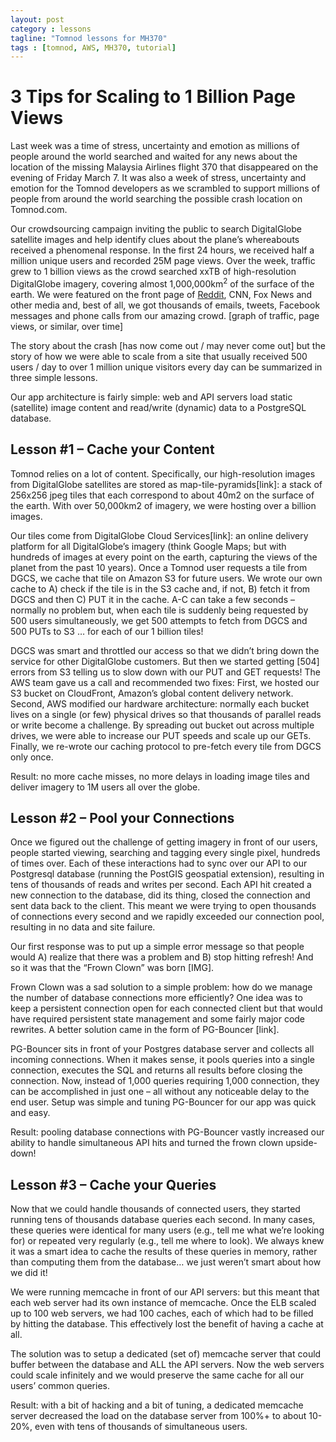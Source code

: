 ```yaml
---
layout: post
category : lessons
tagline: "Tomnod lessons for MH370"
tags : [tomnod, AWS, MH370, tutorial]
---
```


3 Tips for Scaling to 1 Billion Page Views
=====================================================
Last week was a time of stress, uncertainty and emotion as millions of people around the world searched and waited for any news about the location of the missing Malaysia Airlines flight 370 that disappeared on the evening of Friday March 7. It was also a week of stress, uncertainty and emotion for the Tomnod developers as we scrambled to support millions of people from around the world searching the possible crash location on Tomnod.com. 

Our crowdsourcing campaign inviting the public to search DigitalGlobe satellite images and help identify clues about the plane’s whereabouts received a phenomenal response. In the first 24 hours, we received half a million unique users and recorded 25M page views. Over the week, traffic grew to 1 billion views as the crowd searched xxTB of high-resolution DigitalGlobe imagery, covering almost 1,000,000km<sup>2</sup> of the surface of the earth. We were featured on the front page of [Reddit](http://www.reddit.com/r/news/comments/2073hv/malaysia_airlines_370_tomnod_thread/), CNN, Fox News and other media and, best of all, we got thousands of emails, tweets, Facebook messages and phone calls from our amazing crowd.
[graph of traffic, page views, or similar, over time]

The story about the crash [has now come out / may never come out] but the story of how we were able to scale from a site that usually received 500 users / day to over 1 million unique visitors every day can be summarized in three simple lessons.

Our app architecture is fairly simple: web and API servers load static (satellite) image content and read/write (dynamic) data to a PostgreSQL database.

Lesson #1 – Cache your Content
-------------------------------
Tomnod relies on a lot of content. Specifically, our high-resolution images from DigitalGlobe satellites are stored as map-tile-pyramids[link]: a stack of 256x256 jpeg tiles that each correspond to about 40m2 on the surface of the earth. With over 50,000km2 of imagery, we were hosting over a billion images.

Our tiles come from DigitalGlobe Cloud Services[link]: an online delivery platform for all DigitalGlobe’s imagery (think Google Maps; but with hundreds of images at every point on the earth, capturing the views of the planet from the past 10 years). Once a Tomnod user requests a tile from DGCS, we cache that tile on Amazon S3 for future users. We wrote our own cache to A) check if the tile is in the S3 cache and, if not, B) fetch it from DGCS and then C) PUT it in the cache. A-C can take a few seconds – normally no problem but, when each tile is suddenly being requested by 500 users simultaneously, we get 500 attempts to fetch from DGCS and 500 PUTs to S3 … for each of our 1 billion tiles!

DGCS was smart and throttled our access so that we didn’t bring down the service for other DigitalGlobe customers. But then we started getting [504] errors from S3 telling us to slow down with our PUT and GET requests! The AWS team gave us a call and recommended two fixes: First, we hosted our S3 bucket on CloudFront, Amazon’s global content delivery network. Second, AWS modified our hardware architecture: normally each bucket lives on a single (or few) physical drives so that thousands of parallel reads or write become a challenge. By spreading out bucket out across multiple drives, we were able to increase our PUT speeds and scale up our GETs. Finally, we re-wrote our caching protocol to pre-fetch every tile from DGCS only once.

Result: no more cache misses, no more delays in loading image tiles and deliver imagery to 1M users all over the globe.

Lesson #2 – Pool your Connections
---------------------------------
Once we figured out the challenge of getting imagery in front of our users, people started viewing, searching and tagging every single pixel, hundreds of times over. Each of these interactions had to sync over our API to our Postgresql database (running the PostGIS geospatial extension), resulting in tens of thousands of reads and writes per second. Each API hit created a new connection to the database, did its thing, closed the connection and sent data back to the client. This meant we were trying to open thousands of connections every second and we rapidly exceeded our connection pool, resulting in no data and site failure. 

Our first response was to put up a simple error message so that people would A) realize that there was a problem and B) stop hitting refresh! And so it was that the “Frown Clown” was born [IMG]. 

Frown Clown was a sad solution to a simple problem: how do we manage the number of database connections more efficiently? One idea was to keep a persistent connection open for each connected client but that would have required persistent state management and some fairly major code rewrites. A better solution came in the form of PG-Bouncer [link].

PG-Bouncer sits in front of your Postgres database server and collects all incoming connections. When it makes sense, it pools queries into a single connection, executes the SQL and returns all results before closing the connection. Now, instead of 1,000 queries requiring 1,000 connection, they can be accomplished in just one – all without any noticeable delay to the end user. Setup was simple and tuning PG-Bouncer for our app was quick and easy.

Result: pooling database connections with PG-Bouncer vastly increased our ability to handle simultaneous API hits and turned the frown clown upside-down!

Lesson #3 – Cache your Queries
------------------------------
Now that we could handle thousands of connected users, they started running tens of thousands database queries each second. In many cases, these queries were identical for many users (e.g., tell me what we’re looking for) or repeated very regularly (e.g., tell me where to look). We always knew it was a smart idea to cache the results of these queries in memory, rather than computing them from the database… we just weren’t smart about how we did it! 

We were running memcache in front of our API servers: but this meant that each web server had its own instance of memcache. Once the ELB scaled up to 100 web servers, we had 100 caches, each of which had to be filled by hitting the database. This effectively lost the benefit of having a cache at all.

The solution was to setup a dedicated (set of) memcache server that could buffer between the database and ALL the API servers. Now the web servers could scale infinitely and we would preserve the same cache for all our users’ common queries.

Result: with a bit of hacking and a bit of tuning, a dedicated memcache server decreased the load on the database server from 100%+ to about 10-20%, even with tens of thousands of simultaneous users.

